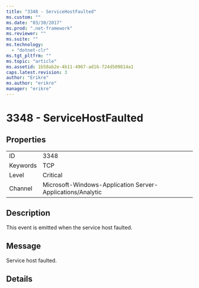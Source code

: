 ```yaml
---
title: "3348 - ServiceHostFaulted"
ms.custom: ""
ms.date: "03/30/2017"
ms.prod: ".net-framework"
ms.reviewer: ""
ms.suite: ""
ms.technology: 
  - "dotnet-clr"
ms.tgt_pltfrm: ""
ms.topic: "article"
ms.assetid: 1b58ab2e-4b11-4967-ad16-724d509814a1
caps.latest.revision: 3
author: "Erikre"
ms.author: "erikre"
manager: "erikre"
---
```

# 3348 - ServiceHostFaulted
## Properties  
  
|||  
|-|-|  
|ID|3348|  
|Keywords|TCP|  
|Level|Critical|  
|Channel|Microsoft-Windows-Application Server-Applications/Analytic|  
  
## Description  
 This event is emitted when the service host faulted.  
  
## Message  
 Service host faulted.  
  
## Details
